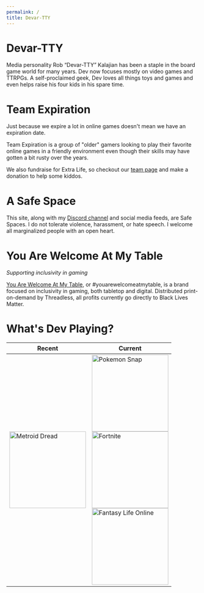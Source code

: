 ```yaml
---
permalink: /
title: Devar-TTY
---
```

<div id="home">

# Devar-TTY

Media personality Rob “Devar-TTY” Kalajian has been a staple in the board game world for many years. Dev now focuses mostly on video games and TTRPGs. A self-proclaimed geek, Dev loves all things toys and games and even helps raise his four kids in his spare time.
# Team Expiration

Just because we expire a lot in online games doesn't mean we have an expiration date.

Team Expiration is a group of "older" gamers looking to play their favorite online games in a friendly environment even though their skills may have gotten a bit rusty over the years.

We also fundraise for Extra Life, so checkout our [team page](https://www.extra-life.org/index.cfm?fuseaction=donordrive.team&teamID=60075) and make a donation to help some kiddos.
# A Safe Space
This site, along with my [Discord channel](https://discord.gg/PRjtw9B) and social media feeds, are Safe Spaces. I do not tolerate violence, harassment, or hate speech. I welcome all marginalized people with an open heart.
# You Are Welcome At My Table

*Supporting inclusivity in gaming*

[You Are Welcome At My Table](https://yamamt.threadless.com), or #youarewelcomeatmytable, is a brand focused on inclusivity in gaming, both tabletop and digital. Distributed print-on-demand by Threadless, all profits currently go directly to Black Lives Matter.
# What's Dev Playing?

| Recent | Current |
|----|-----|
| <img src="/assets/images/playing/metroiddread.jpg" width="200" alt="Metroid Dread"> | <img src="/assets/images/playing/pokemonsnap.jpg" width="200" alt="Pokemon Snap"><br/><img src="/assets/images/playing/fortnite.jpg" width="200" alt="Fortnite"><br/><img src="/assets/images/playing/fantasylifeonline.jpg" width="200" alt="Fantasy Life Online">|

</div>